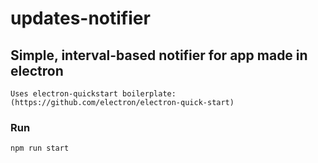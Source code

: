 # updates-notifier

## Simple, interval-based notifier for app made in electron
`Uses electron-quickstart boilerplate: (https://github.com/electron/electron-quick-start)`

### Run
`npm run start`
